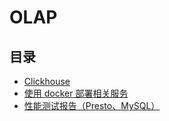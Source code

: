 #  OLAP

## 目录

* [Clickhouse](/study/OLAP/Clickhouse)
* [使用 docker 部署相关服务](/study/OLAP/使用docker部署相关服务)
* [性能测试报告（Presto、MySQL）](/study/OLAP/性能测试报告（Presto、MySQL）)
